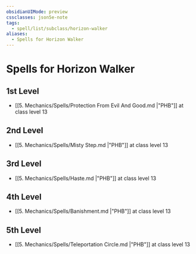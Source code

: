 ```yaml
---
obsidianUIMode: preview
cssclasses: json5e-note
tags:
  - spell/list/subclass/horizon-walker
aliases:
  - Spells for Horizon Walker
---
```

# Spells for Horizon Walker

## 1st Level

- [[5. Mechanics/Spells/Protection From Evil And Good.md \|"PHB"]] at class level 13

## 2nd Level

- [[5. Mechanics/Spells/Misty Step.md \|"PHB"]] at class level 13

## 3rd Level

- [[5. Mechanics/Spells/Haste.md \|"PHB"]] at class level 13

## 4th Level

- [[5. Mechanics/Spells/Banishment.md \|"PHB"]] at class level 13

## 5th Level

- [[5. Mechanics/Spells/Teleportation Circle.md \|"PHB"]] at class level 13
